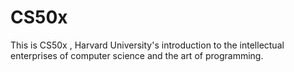 # CS50x
This is CS50x , Harvard University's introduction to the intellectual enterprises of computer science and the art of programming.
